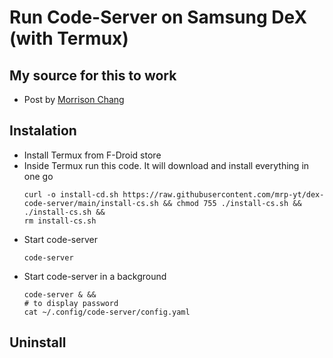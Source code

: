 # Run Code-Server on Samsung DeX (with Termux)

## My source for this to work
* Post by [Morrison Chang](https://dev.to/codeledger/how-to-get-visual-studio-code-to-run-in-termux-on-android-405j)

## Instalation
* Install Termux from F-Droid store
* Inside Termux run this code. It will download and install everything in one go
  ```
  curl -o install-cd.sh https://raw.githubusercontent.com/mrp-yt/dex-code-server/main/install-cs.sh && chmod 755 ./install-cs.sh && ./install-cs.sh &&
  rm install-cs.sh
  ```
* Start code-server 
  ```
  code-server
  ```
* Start code-server in a background
  ```
  code-server & &&
  # to display password
  cat ~/.config/code-server/config.yaml
  ```
## Uninstall
  
